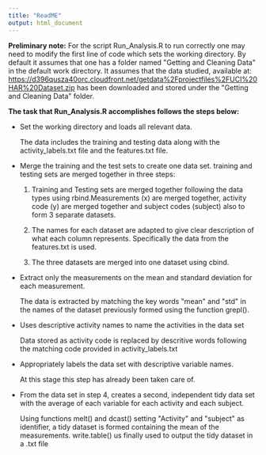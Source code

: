 ```yaml
---
title: "ReadME"
output: html_document
---
```


**Preliminary note:** For the script Run_Analysis.R to run correctly one may need to modify the first line of code which sets the working directory. By default it assumes that one has a folder named "Getting and Cleaning Data" in the default work directory. It assumes that the data studied, available at:
https://d396qusza40orc.cloudfront.net/getdata%2Fprojectfiles%2FUCI%20HAR%20Dataset.zip has been downloaded and stored under the "Getting and Cleaning Data" folder.

**The task that Run_Analysis.R accomplishes follows the steps below:**

+  Set the working directory and loads all relevant data.

    The data includes the training and testing data along with the activity_labels.txt file and the features.txt file.

+  Merge the training and the test sets to create one data set.
training and testing sets are merged together in three steps:
      1) Training and Testing sets are merged together following the data types using rbind.Measurements (x) are merged together, activity code (y) are merged together and subject codes (subject) also to form 3 separate datasets.
  
      2) The names for each dataset are adapted to give clear description of what each column represents. Specifically the data from the features.txt is used.
  
      3) The three datasets are merged into one dataset using cbind.
  
+  Extract only the measurements on the mean and standard deviation for each measurement. 

    The data is extracted by matching the key words "mean" and "std" in the names of the dataset previously formed using the function grepl().

+  Uses descriptive activity names to name the activities in the data set

    Data stored as activity code is replaced by descritive words following the matching code provided in activity_labels.txt

+  Appropriately labels the data set with descriptive variable names. 

    At this stage this step has already been taken care of.

+  From the data set in step 4, creates a second, independent tidy data set with the average of each variable for each activity and each subject.

    Using functions melt() and dcast() setting "Activity" and "subject" as identifier, a tidy dataset is formed containing the mean of the measurements. write.table() us finally used to output the tidy dataset in a .txt file
